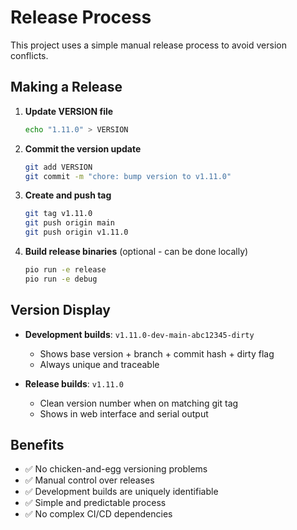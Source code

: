 # Release Process

This project uses a simple manual release process to avoid version conflicts.

## Making a Release

1. **Update VERSION file**
   ```bash
   echo "1.11.0" > VERSION
   ```

2. **Commit the version update**
   ```bash
   git add VERSION
   git commit -m "chore: bump version to v1.11.0"
   ```

3. **Create and push tag**
   ```bash
   git tag v1.11.0
   git push origin main
   git push origin v1.11.0
   ```

4. **Build release binaries** (optional - can be done locally)
   ```bash
   pio run -e release
   pio run -e debug
   ```

## Version Display

- **Development builds**: `v1.11.0-dev-main-abc12345-dirty`
  - Shows base version + branch + commit hash + dirty flag
  - Always unique and traceable

- **Release builds**: `v1.11.0`  
  - Clean version number when on matching git tag
  - Shows in web interface and serial output

## Benefits

- ✅ No chicken-and-egg versioning problems
- ✅ Manual control over releases
- ✅ Development builds are uniquely identifiable
- ✅ Simple and predictable process
- ✅ No complex CI/CD dependencies
